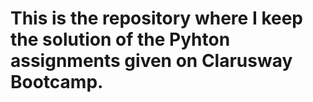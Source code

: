 # This is the repository where I keep the solution of the Pyhton assignments given on Clarusway Bootcamp.
